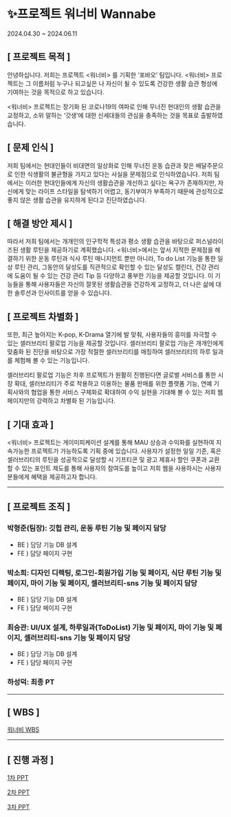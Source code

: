 # ✨프로젝트 워너비 Wannabe
2024.04.30 ~ 2024.06.11

## [ 프로젝트 목적 ]
  안녕하십니다. 저희는 프로젝트 <워너비> 를 기획한 ‘포바오’ 팀입니다. <워너비> 프로젝트는 그 이름처럼 누구나 되고싶은 나 자신이 될 수 있도록 건강한 생활 습관 형성에 기여하는 것을 목적으로 하고 있습니다.


 <워너비> 프로젝트는 장기화 된 코로나19의 여파로 인해 무너진 현대인의 생활 습관을 교정하고, 소위 말하는 ‘갓생’에 대한 신세대들의 관심을 충족하는 것을 목표로 출발하였습니다. 


## [ 문제 인식 ]
  저희 팀에서는 현대인들이 비대면의 일상화로 인해 무너진 운동 습관과 잦은 배달주문으로 인한 식생활의 불균형을 가지고 있다는 사실을 문제점으로 인식하였습니다. 저희 팀에서는 이러한 현대인들에게 자신의 생활습관을 개선하고 싶다는 욕구가 존재하지만, 자신에게 맞는 라이프 스타일을 탐색하기 어렵고, 동기부여가 부족하기 때문에 관성적으로 좋지 않은 생활 습관을 유지하게 된다고 진단하였습니다.


## [ 해결 방안 제시 ]
  따라서 저희 팀에서는 개개인의 인구학적 특성과 평소 생활 습관을 바탕으로 퍼스널라이즈된 생활 루틴을 제공하기로 계획했습니다. <워너비>에서는 앞서 지적한 문제점을 해결하기 위한 운동 루틴과 식사 루틴 매니지먼트 뿐만 아니라, To do List 기능을 통한 일상 루틴 관리, 그동안의 달성도를 직관적으로 확인할 수 있는 달성도 캘린더, 건강 관리에 도움이 될 수 있는 건강 관리 Tip 등 다양하고 풍부한 기능을 제공할 것입니다.  이 기능들을 통해 사용자들은 자신의 잘못된 생활습관을 건강하게 교정하고, 더 나은 삶에 대한 솔루션과 인사이트를 얻을 수 있습니다.


## [ 프로젝트 차별화 ]
  또한, 최근 높아지는 K-pop, K-Drama 열기에 발 맞춰, 사용자들의 흥미를 자극할 수 있는 셀러브리티 팔로업 기능을 제공할 것입니다. 셀러브리티 팔로업 기능은 개개인에게 맞춤화 된 진단을 바탕으로 가장 적절한 셀러브리티를 매칭하여 셀러브리티의 하루 일과를 체험해 볼 수 있는 기능입니다.


  셀러브리티 팔로업 기능은 차후 프로젝트가 원활히 진행된다면 글로벌 서비스를 통한 시장 확대, 셀러브리티가 주로 착용하고 이용하는 물품 판매를 위한 플랫폼 기능, 연예 기획사와의 협업을 통한 서비스 구체화로 확대하여 수익 실현을 기대해 볼 수 있는  저희 웹페이지만의 강력하고 차별화 된 기능입니다.


## [ 기대 효과 ]
  <워너비> 프로젝트는 게이미피케이션 설계를 통해 MAU 상승과 수익화를 실현하여 지속가능한 프로젝트가 가능하도록 기획 중에 있습니다.  사용자가 설정한 일일 기준, 혹은 셀러브리티의 루틴을 성공적으로 달성할 시 기프티콘 및 광고 제휴사 할인 쿠폰과 교환할 수 있는 포인트 제도를 통해 사용자의 참여도를 높이고 저희 웹을 사용하시는 사용자 분들에게 혜택을 제공하고자 합니다.

---

## [ 프로젝트 조직 ]
### 박형준(팀장): 깃헙 관리, 운동 루틴 기능 및 페이지 담당
- BE ) 담당 기능 DB 설계
- FE ) 담당 페이지 구현


### 박소희: 디자인 디렉팅, 로그인-회원가입 기능 및 페이지, 식단 루틴 기능 및 페이지, 마이 기능 및 페이지, 셀러브리티-sns 기능 및 페이지 담당
- BE ) 담당 기능 DB 설계
- FE ) 담당 페이지 구현


### 최승관: UI/UX 설계, 하루일과(ToDoList) 기능 및 페이지, 마이 기능 및 페이지, 셀러브리티-sns 기능 및 페이지 담당
- BE ) 담당 기능 DB 설계
- FE ) 담당 페이지 구현


### 하성덕: 최종 PT

---

## [ WBS ]
[워너비 WBS](https://docs.google.com/spreadsheets/d/1p-hbmNvWsR5Qn1klO6QC5e3zyyen4DoxMQCfnWcu8bg/edit?usp=sharing)

---

## [ 진행 과정 ]
[1차 PPT](https://docs.google.com/presentation/d/1AJSi-JdQfMTetoEx23gnlov8TFP_3QkC/edit?usp=sharing&ouid=104605004409658940193&rtpof=true&sd=true)


[2차 PPT](https://docs.google.com/presentation/d/1vLQyzV0P5JX1XeeyrXu6q-qECwXOsypR/edit?usp=sharing&ouid=104605004409658940193&rtpof=true&sd=true)


[3차 PPT](https://docs.google.com/presentation/d/1xFY16FpURTXYKUwmu_tl0jqUK3CNqXMZ/edit?usp=sharing&ouid=104605004409658940193&rtpof=true&sd=true)